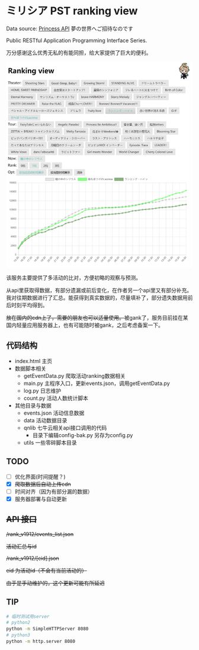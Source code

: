 # ミリシア PST ranking view

Data source: [Princess API](https://api.matsurihi.me/docs/) 夢の世界へご招待なのです

Public RESTful Application Programming Interface Series.

万分感谢这么优秀无私的有能同担，给大家提供了巨大的便利。

![](./resource/show.png)

该服务主要提供了多活动的比对，方便初略的观察与预测。

从api里获取得数据，有部分遗漏或前后变化，在作者另一个api里又有部分补充。我对往期数据进行了汇总。能获得到真实数据的，尽量填补了，部分遗失数据用前后时刻平均得到。

~~放在国内的cdn上了，需要的朋友也可以适量使用。~~被gank了，服务目前挂在某国内轻量应用服务器上，也有可能随时被gank，之后考虑备案一下。

## 代码结构

- index.html 主页
- 数据脚本相关
  - getEventData.py 爬取活动ranking数据相关
  - main.py 主程序入口，更新events.json，调用getEventData.py
  - log.py 日志维护
  - count.py 活动人数统计脚本
- 其他目录与数据
  - events.json 活动信息数据
  - data 活动数据目录
  - qnlib 七牛云相关api接口调用的代码
    - 目录下编辑config-bak.py 另存为config.py
  - utils 一些零碎脚本目录

## TODO

- [ ] 优化界面(时间提醒？)
- [x] ~~爬取数据后自动上传cdn~~
- [ ] 时间对齐（因为有部分漏的数据）
- [x] 服务器部署与自动更新 

## ~~API 接口~~

~~/rank_v1912/events_list.json~~

~~活动汇总与id~~

~~/rank_v1912/[eid].json~~ 

~~eid 为活动id（不会有当前活动的）~~

~~由于是手动维护的，这个更新可能有所延迟~~

## TIP

```bash
# 临时测试用server
# python2
python -m SimpleHTTPServer 8080
# python3
python -m http.server 8080
```
